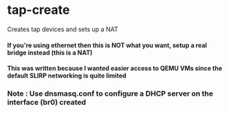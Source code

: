 # tap-create
Creates tap devices and sets up a NAT

#### If you're using ethernet then this is NOT what you want, setup a real bridge instead (this is a NAT)

#### This was written because I wanted easier access to QEMU VMs since the default SLIRP networking is quite limited

### Note : Use dnsmasq.conf to configure a DHCP server on the interface (br0) created
